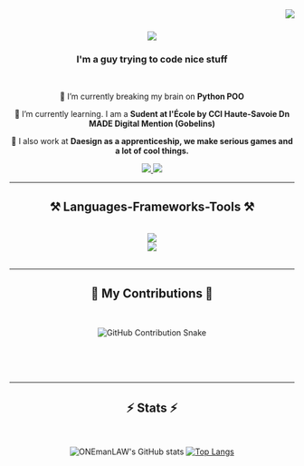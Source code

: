 <img align="right" src="https://visitor-badge.laobi.icu/badge?page_id=ONEmanLAW.ONEmanLAW" />

<h1 align="center">
    <img src="https://readme-typing-svg.herokuapp.com/?font=Righteous&size=35&center=true&color=F4D644&vCenter=true&width=500&height=70&duration=4000&lines=I'm+Hugo+Culot+👋;I+CODE!;" />
</h1>

<h3 align="center">I'm a guy trying to code nice stuff</h3>

<br/>

<div align="center">
 
 🔭 I’m currently breaking my brain on **Python POO**
 
 🌱 I’m currently learning. I am a **Sudent at l'École by CCI Haute-Savoie Dn MADE Digital Mention (Gobelins)**

 👔 I also work at **Daesign as a apprenticeship, we make serious games and a lot of cool things.**

     


 </div>
 
<div align="center"> 
<!--   <a href="https://linkedin.com/in/hugoculot-dev" target="_blank">
    <img src="https://img.shields.io/badge/LinkedIn-0077B5?style=for-the-badge&logo=linkedin&logoColor=white" target="_blank" />
  </a> -->
  <a href="https://hugo-culot.vercel.app" target="_blank">
     <img src="https://img.shields.io/badge/Portfolio-FF5722?style=for-the-badge&logo=todoist&logoColor=white" target="_blank" />
  </a>
   <a href="mailto:hugoculot.dev@gmail.com">
    <img src="https://img.shields.io/badge/Gmail-333333?style=for-the-badge&logo=gmail&logoColor=red" />
  </a>
</div>

 <hr/>
 
<h2 align="center">⚒️ Languages-Frameworks-Tools ⚒️</h2>
<br/>
<div align="center">
    <img src="https://skillicons.dev/icons?i=vscode,unity,figma,github,git,powershell,vercel"/>
    <br>
    <img src="https://skillicons.dev/icons?i=html,css,javascript,p5js,nodejs,vue,angular,vite,pinia,php,mysql,cs"/><br>
</div>

<br/>
<hr/>

<div align="center">
  <h2>🐍 My Contributions 🐍</h2>
  <br>
    
 ![GitHub Contribution Snake](https://github.com/ONEmanLAW/ONEmanLAW/blob/main/dist/snake.svg)

 
  
  <br/><br/><br/>
</div>

<hr/>

<h2 align="center">⚡ Stats ⚡</h2>
<br>
<div align=center>

![ONEmanLAW's GitHub stats](https://github-readme-stats.vercel.app/api?username=ONEmanLAW&show_icons=true&theme=gruvbox) 
[![Top Langs](https://github-readme-stats.vercel.app/api/top-langs/?username=ONEmanLAW&layout=pie)](https://github.com/ONEmanLAW/github-readme-stats)

  
</div>
